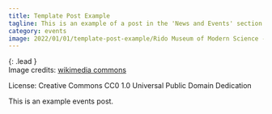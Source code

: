 ```yaml
---
title: Template Post Example
tagline: This is an example of a post in the 'News and Events' section in the template webpage.
category: events
image: 2022/01/01/template-post-example/Rido Museum of Modern Science - Early Computers.JPG
---
```


{: .lead }  
Image credits: [wikimedia commons](https://commons.wikimedia.org/wiki/File:Interior_view_with_early_computers_-_Ridai_Museum_of_Modern_Science,_Tokyo_-_DSC07671.JPG)

License: Creative Commons CC0 1.0 Universal Public Domain Dedication

This is an example events post.